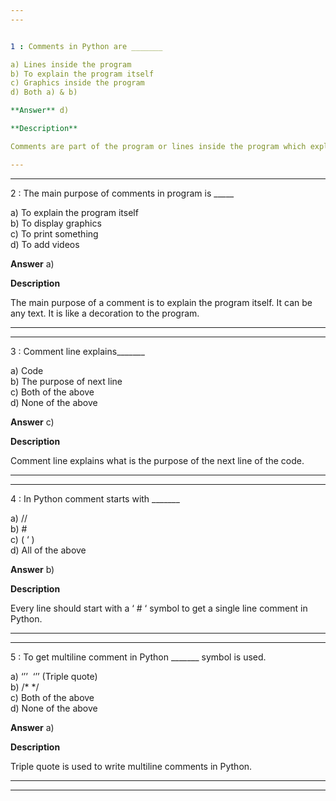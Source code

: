 ```yaml
---
---


1 : Comments in Python are _______  

a) Lines inside the program  
b) To explain the program itself  
c) Graphics inside the program  
d) Both a) & b)  

**Answer** d) 

**Description**  

Comments are part of the program or lines inside the program which explains the program itself,but not executed. We can write anything in comments which explains the program. It is intended for human readers rather than the computer to understand the purpose or functionality of certain parts of the code. Comments are essential for improving code readability, explaining complex logic, documenting assumptions,or providing context for future developers working on the codebase.

---
```

---


2 : The main purpose of comments in program is _____  

a) To explain the program itself  
b) To display graphics  
c) To print something  
d) To add videos   

**Answer** a) 

**Description**  

The main purpose of a comment is to explain the program itself. It can be any text. It is like a decoration to the program. 

---
---


3 : Comment line explains_______  

a) Code  
b) The purpose of next line  
c) Both of the above  
d) None of the above  

**Answer** c) 

**Description**  

Comment line explains what is the purpose of the next line of the code. 

---
---


4 : In Python comment starts with _______  

a) //  
b) #  
c) ( ‘ )  
d) All of the above  

**Answer** b) 

**Description**  

Every line should start with a ‘ #  ‘ symbol to get a single line comment in Python.

---
---


5 : To get multiline comment in Python _______ symbol is used.  

a) ‘’’  ‘’’ (Triple quote)  
b) /* */  
c) Both of the above  
d) None of the above  

**Answer** a) 

**Description**  

Triple quote is used to write multiline comments in Python.   

---
---




